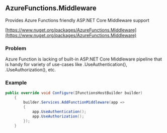 ## AzureFunctions.Middleware

Provides Azure Functions friendly ASP.NET Core Middleware support

[https://www.nuget.org/packages/AzureFunctions.Middleware](https://www.nuget.org/packages/AzureFunctions.Middleware)

### Problem

Azure Function is lacking of built-in ASP.NET Core Middleware pipeline that is handy for variety of use-cases like .UseAuthentication(), .UseAuthorization(), etc.

### Example

```c#
public override void Configure(IFunctionsHostBuilder builder)
    {
        builder.Services.AddFunctionMiddleware(app =>
        {
            app.UseAuthentication();
            app.UseAuthorization();
        });
    }
```

